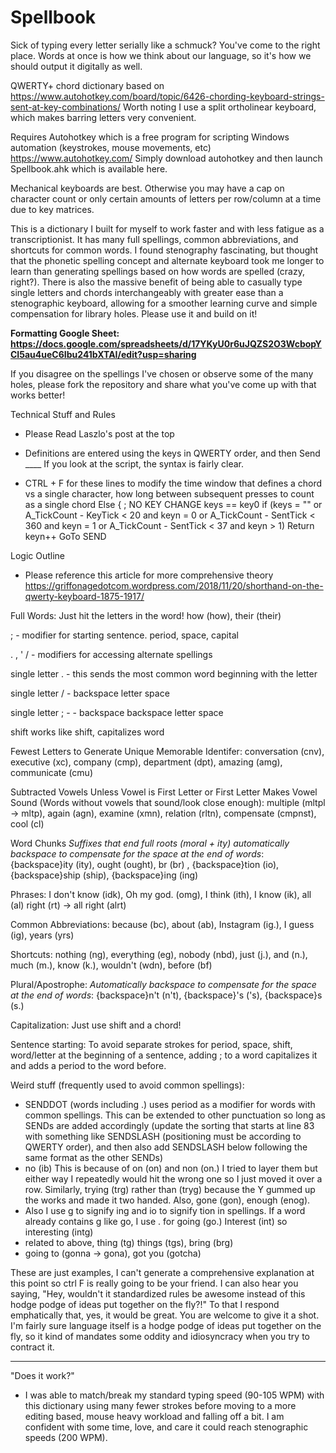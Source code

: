 # Spellbook

Sick of typing every letter serially like a schmuck? You've come to the right place. Words at once is how we think about our language, so it's how we should output it digitally as well.

QWERTY+ chord dictionary based on https://www.autohotkey.com/board/topic/6426-chording-keyboard-strings-sent-at-key-combinations/ Worth noting I use a split ortholinear keyboard, which makes barring letters very convenient.

Requires Autohotkey which is a free program for scripting Windows automation (keystrokes, mouse movements, etc) https://www.autohotkey.com/ Simply download autohotkey and then launch Spellbook.ahk which is available here.

Mechanical keyboards are best. Otherwise you may have a cap on character count or only certain amounts of letters per row/column at a time due to key matrices.

This is a dictionary I built for myself to work faster and with less fatigue as a transcriptionist. It has many full spellings, common abbreviations, and shortcuts for common words. I found stenography fascinating, but thought that the phonetic spelling concept and alternate keyboard took me longer to learn than generating spellings based on how words are spelled (crazy, right?). There is also the massive benefit of being able to casually type single letters and chords interchangeably with greater ease than a stenographic keyboard, allowing for a smoother learning curve and simple compensation for library holes. Please use it and build on it!

**Formatting Google Sheet: https://docs.google.com/spreadsheets/d/17YKyU0r6uJQZS2O3WcbopYCI5au4ueC6Ibu241bXTAI/edit?usp=sharing**

If you disagree on the spellings I've chosen or observe some of the many holes, please fork the repository and share what you've come up with that works better!

Technical Stuff and Rules
- Please Read Laszlo's post at the top

- Definitions are entered using the keys in QWERTY order, and then Send ____ If you look at the script, the syntax is fairly clear.

- CTRL + F for these lines to modify the time window that defines a chord vs a single character, how long between subsequent presses to count as a single chord
     Else {                              ; NO KEY CHANGE keys == key0
      if (keys = ""
       or A_TickCount - KeyTick  < 20  and keyn = 0
       or A_TickCount - SentTick < 360 and keyn = 1
       or A_TickCount - SentTick < 37 and keyn > 1)
         Return
      keyn++
      GoTo SEND
      

Logic Outline
- Please reference this article for more comprehensive theory https://griffonagedotcom.wordpress.com/2018/11/20/shorthand-on-the-qwerty-keyboard-1875-1917/

Full Words: Just hit the letters in the word! how (how), their (their)

; - modifier for starting sentence. period, space, capital

. , ' / - modifiers for accessing alternate spellings

single letter . - this sends the most common word beginning with the letter

single letter / - backspace letter space

single letter ; - - backspace backspace letter space

shift works like shift, capitalizes word

Fewest Letters to Generate Unique Memorable Identifer: conversation (cnv), executive (xc), company (cmp), department (dpt), amazing (amg), communicate (cmu)

Subtracted Vowels Unless Vowel is First Letter or First Letter Makes Vowel Sound (Words without vowels that sound/look close enough): multiple (mltpl -> mltp), again (agn), examine (xmn), relation (rltn), compensate (cmpnst), cool (cl)

Word Chunks *Suffixes that end full roots (moral + ity) automatically backspace to compensate for the space at the end of words*: {backspace}ity (ity), ought (ought), br (br) , {backspace}tion (io), {backspace}ship (ship), {backspace}ing (ing)

Phrases: I don't know (idk), Oh my god. (omg), I think (ith), I know (ik),  all (al) right (rt) -> all right (alrt)

Common Abbreviations: because (bc), about (ab), Instagram (ig.), I guess (ig), years (yrs)

Shortcuts: nothing (ng), everything (eg), nobody (nbd), just (j.), and (n.), much (m.), know (k.), wouldn't (wdn), before (bf)

Plural/Apostrophe: *Automatically backspace to compensate for the space at the end of words*: {backspace}n't (n't), {backspace}'s ('s), {backspace}s (s.)

Capitalization: Just use shift and a chord!

Sentence starting: To avoid separate strokes for period, space, shift, word/letter at the beginning of a sentence, adding ; to a word capitalizes it and adds a period to the word before.

Weird stuff (frequently used to avoid common spellings): 
- SENDDOT (words including .) uses period as a modifier for words with common spellings. This can be extended to other punctuation so long as SENDs are added accordingly (update the sorting that starts at line 83 with something like SENDSLASH (positioning must be according to QWERTY order), and then also add SENDSLASH below following the same format as the other SENDs)
- no (ib) This is because of on (on) and non (on.) I tried to layer them but either way I repeatedly would hit the wrong one so I just moved it over a row. Similarly, trying (trg) rather than (tryg) because the Y gummed up the works and made it two handed. Also, gone (gon), enough (enog).
- Also I use g to signify ing and io to signify tion in spellings. If a word already contains g like go, I use . for going (go.) Interest (int) so interesting (intg)
- related to above, thing (tg) things (tgs), bring (brg)
- going to (gonna -> gona), got you (gotcha)


These are just examples, I can't generate a comprehensive explanation at this point so ctrl F is really going to be your friend. I can also hear you saying, "Hey, wouldn't it standardized rules be awesome instead of this hodge podge of ideas put together on the fly?!" To that I respond emphatically that, yes, it would be great. You are welcome to give it a shot. I'm fairly sure language itself is a hodge podge of ideas put together on the fly, so it kind of mandates some oddity and idiosyncracy when you try to contract it.

---------------
"Does it work?"
- I was able to match/break my standard typing speed (90-105 WPM) with this dictionary using many fewer strokes before moving to a more editing based, mouse heavy workload and falling off a bit. I am confident with some time, love, and care it could reach stenographic speeds (200 WPM).
